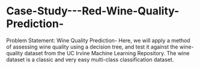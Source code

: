 # Case-Study---Red-Wine-Quality-Prediction-
Problem Statement: Wine Quality Prediction- Here, we will apply a method of assessing wine quality using a decision tree, and test it against the wine-quality dataset from the UC Irvine Machine Learning Repository. The wine dataset is a classic and very easy multi-class classification dataset.
